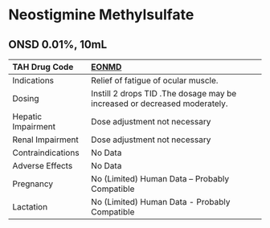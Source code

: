 # Neostigmine Methylsulfate

## ONSD 0.01%, 10mL

| TAH Drug Code      | [**EONMD**](https://www.tahsda.org.tw/drugs/hissearch.php?drug_code=EONMD)   |
|:-------------------|:-----------------------------------------------------------------------------|
| Indications        | Relief of fatigue of ocular muscle.                                          |
| Dosing             | Instill 2 drops TID .The dosage may be increased or decreased moderately.    |
| Hepatic Impairment | Dose adjustment not necessary                                                |
| Renal Impairment   | Dose adjustment not necessary                                                |
| Contraindications  | No Data                                                                      |
| Adverse Effects    | No Data                                                                      |
| Pregnancy          | No (Limited) Human Data – Probably Compatible                                |
| Lactation          | No (Limited) Human Data - Probably Compatible                                |

